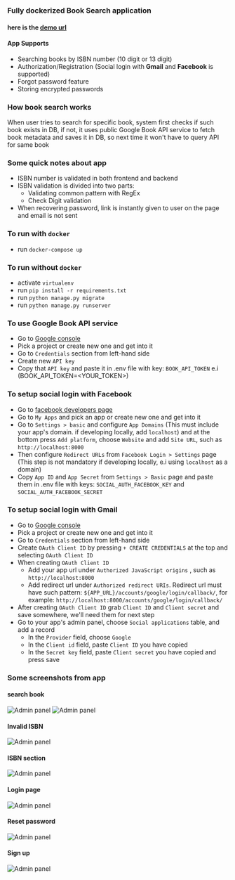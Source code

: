 ### Fully dockerized Book Search application

#### here is the [demo url](https://dc-homework.herokuapp.com/)

#### App Supports 
 - Searching books by ISBN number (10 digit or 13 digit) 
 - Authorization/Registration (Social login with **Gmail** and **Facebook** is supported)
 - Forgot password feature 
 - Storing encrypted passwords

### How book search works 
When user tries to search for specific book, system first checks if such book exists in DB, 
if not, it uses public Google Book API service to fetch book metadata and saves it in DB, so next time 
it won't have to query API for same book 

### Some quick notes about app 
 - ISBN number is validated in both frontend and backend
 - ISBN validation is divided into two parts:
   - Validating common pattern with RegEx
   - Check Digit validation
 - When recovering password, link is instantly given to user on the page and email is not sent

### To run with `docker`
 - run `docker-compose up`

### To run without `docker`
 - activate `virtualenv` 
 - run `pip install -r requirements.txt`
 - run `python manage.py migrate`
 - run `python manage.py runserver`

### To use Google Book API service
   - Go to [Google console](https://console.cloud.google.com/)
   - Pick a project or create new one and get into it
   - Go to `Credentials` section from left-hand side 
   - Create new `API key`
   - Copy that `API key` and paste it in .env file with key: `BOOK_API_TOKEN` e.i (BOOK_API_TOKEN=<YOUR_TOKEN>)

### To setup social login with Facebook 
   - Go to [facebook developers page](https://developers.facebook.com/)
   - Go to `My Apps` and pick an app or create new one and get into it
   - Go to `Settings > basic` and configure `App Domains` (This must include your app's domain. if developing locally, add `localhost`) and at the bottom press `Add platform`, choose `Website` and add `Site URL`, such as `http://localhost:8000`
   - Then configure `Redirect URLs`  from `Facebook Login > Settings` page (This step is not mandatory if developing locally, e.i using `localhost` as a domain)
   - Copy `App ID` and `App Secret` from `Settings > Basic` page and paste them in .env file with keys: `SOCIAL_AUTH_FACEBOOK_KEY` and `SOCIAL_AUTH_FACEBOOK_SECRET`

### To setup social login with Gmail
   - Go to [Google console](https://console.cloud.google.com/)
   - Pick a project or create new one and get into it
   - Go to `Credentials` section from left-hand side
   - Create `OAuth Client ID` by pressing `+ CREATE CREDENTIALS` at the top and selecting `OAuth Client ID`
   - When creating `OAuth Client ID`
     - Add your app url under `Authorized JavaScript origins` , such as `http://localhost:8000`
     - Add redirect url under `Authorized redirect URIs`. Redirect url must have such pattern: `${APP_URL}/accounts/google/login/callback/`, for example: `http://localhost:8000/accounts/google/login/callback/`
   - After creating `OAuth Client ID` grab `Client ID` and `Client secret` and save somewhere, we'll need them for next step
   - Go to your app's admin panel, choose `Social applications` table, and add a record 
      - In the `Provider` field, choose `Google`
      - In the `Client id` field, paste `Client ID` you have copied
      - In the `Secret key` field, paste `Client secret` you have copied and press save

### Some screenshots from app

#### search book
![Admin panel](https://raw.githubusercontent.com/ll-bat/dc-homework/master/static/images/search-book.png)
![Admin panel](https://raw.githubusercontent.com/ll-bat/dc-homework/master/static/images/search-book-v2.png)

#### Invalid ISBN 
![Admin panel](https://raw.githubusercontent.com/ll-bat/dc-homework/master/static/images/invalid-isbn.png)

#### ISBN section 
![Admin panel](https://raw.githubusercontent.com/ll-bat/dc-homework/master/static/images/isbn-description.png)

#### Login page 
![Admin panel](https://raw.githubusercontent.com/ll-bat/dc-homework/master/static/images/login-page.png)

#### Reset password 
![Admin panel](https://raw.githubusercontent.com/ll-bat/dc-homework/master/static/images/reset-password.png)

#### Sign up
![Admin panel](https://raw.githubusercontent.com/ll-bat/dc-homework/master/static/images/sign-up.png)

